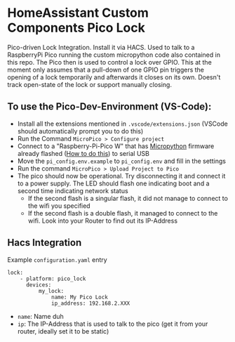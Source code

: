 # HomeAssistant Custom Components Pico Lock

Pico-driven Lock Integration. Install it via HACS.
Used to talk to a RaspberryPi Pico running the custom micropython code also contained in this repo.
The Pico then is used to control a lock over GPIO.
This at the moment only assumes that a pull-down of one GPIO pin triggers the opening of a lock temporarily and afterwards it closes on its own.
Doesn't track open-state of the lock or support manually closing.

## To use the Pico-Dev-Environment (VS-Code):

-   Install all the extensions mentioned in `.vscode/extensions.json` (VSCode should automatically prompt you to do this)
-   Run the Command `MicroPico > Configure project`
-   Connect to a "Raspberry-Pi-Pico W" that has [Micropython](https://micropython.org/) firmware already flashed ([How to do this](https://www.raspberrypi.com/documentation/microcontrollers/micropython.html#drag-and-drop-micropython)) to serial USB
-   Move the `pi_config.env.example` to `pi_config.env` and fill in the settings
-   Run the command `MicroPico > Upload Project to Pico`
-   The pico should now be operational. Try disconnecting it and connect it to a power supply. The LED should flash one indicating boot and a second time indicating network status
    -   If the second flash is a singular flash, it did not manage to connect to the wifi you specified
    -   If the second flash is a double flash, it managed to connect to the wifi. Look into your Router to find out its IP-Address

## Hacs Integration

Example `configuration.yaml` entry

```
lock:
    - platform: pico_lock
      devices:
          my_lock:
              name: My Pico Lock
              ip_address: 192.168.2.XXX
```

-   `name`: Name duh
-   `ip`: The IP-Address that is used to talk to the pico (get it from your router, ideally set it to be static)

